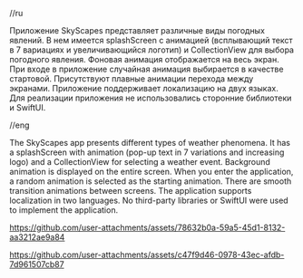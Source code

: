 //ru

Приложение SkyScapes представляет различные виды погодных явлений. В нем имеется splashScreen с анимацией (всплывающий текст в 7 вариациях и увеличивающийся логотип) и CollectionView для выбора погодного явления. Фоновая анимация отображается на весь экран. При входе в приложение случайная анимация выбирается в качестве стартовой. Присутствуют плавные анимации перехода между экранами. Приложение поддерживает локализацию на двух языках. Для реализации приложения не использовались сторонние библиотеки и SwiftUI.

//eng

The SkyScapes app presents different types of weather phenomena. It has a splashScreen with animation (pop-up text in 7 variations and increasing logo) and a CollectionView for selecting a weather event. Background animation is displayed on the entire screen. When you enter the application, a random animation is selected as the starting animation. There are smooth transition animations between screens. The application supports localization in two languages. No third-party libraries or SwiftUI were used to implement the application.



https://github.com/user-attachments/assets/78632b0a-59a5-45d1-8132-aa3212ae9a84



https://github.com/user-attachments/assets/c47f9d46-0978-43ec-afdb-7d961507cb87




